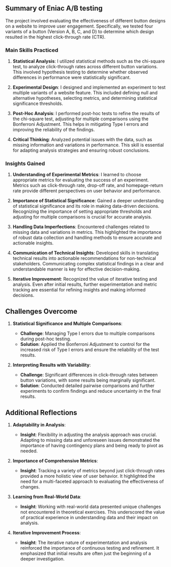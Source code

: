 ## Summary of Eniac A/B testing
The project involved evaluating the effectiveness of different button designs on a website to improve user engagement. Specifically, we tested four variants of a button (Version A, B, C, and D) to determine which design resulted in the highest click-through rate (CTR).

### Main Skills Practiced

1. **Statistical Analysis**: I utilized statistical methods such as the chi-square test, to analyze click-through rates across different button variations. This involved hypothesis testing to determine whether observed differences in performance were statistically significant.

2. **Experimental Design**: I designed and implemented an experiment to test multiple variants of a website feature. This included defining null and alternative hypotheses, selecting metrics, and determining statistical significance thresholds.

3. **Post-Hoc Analysis**: I performed post-hoc tests to refine the results of the chi-square test, adjusting for multiple comparisons using the Bonferroni Adjustment. This helps in mitigating Type I errors and improving the reliability of the findings.

4. **Critical Thinking**: Analyzed potential issues with the data, such as missing information and variations in performance. This skill is essential for adapting analysis strategies and ensuring robust conclusions.

### Insights Gained

1. **Understanding of Experimental Metrics**: I learned to choose appropriate metrics for evaluating the success of an experiment. Metrics such as click-through rate, drop-off rate, and homepage-return rate provide different perspectives on user behavior and performance.

2. **Importance of Statistical Significance**: Gained a deeper understanding of statistical significance and its role in making data-driven decisions. Recognizing the importance of setting appropriate thresholds and adjusting for multiple comparisons is crucial for accurate analysis.

3. **Handling Data Imperfections**: Encountered challenges related to missing data and variations in metrics. This highlighted the importance of robust data collection and handling methods to ensure accurate and actionable insights.

4. **Communication of Technical Insights**: Developed skills in translating technical results into actionable recommendations for non-technical stakeholders. Communicating complex statistical findings in a clear and understandable manner is key for effective decision-making.

5. **Iterative Improvement**: Recognized the value of iterative testing and analysis. Even after initial results, further experimentation and metric tracking are essential for refining insights and making informed decisions.

## Challenges Overcome

1. **Statistical Significance and Multiple Comparisons**:
   - **Challenge**: Managing Type I errors due to multiple comparisons during post-hoc testing.
   - **Solution**: Applied the Bonferroni Adjustment to control for the increased risk of Type I errors and ensure the reliability of the test results.

2. **Interpreting Results with Variability**:
   - **Challenge**: Significant differences in click-through rates between button variations, with some results being marginally significant.
   - **Solution**: Conducted detailed pairwise comparisons and further experiments to confirm findings and reduce uncertainty in the final results.

## Additional Reflections

1. **Adaptability in Analysis**:
   - **Insight**: Flexibility in adjusting the analysis approach was crucial. Adapting to missing data and unforeseen issues demonstrated the importance of having contingency plans and being ready to pivot as needed.

2. **Importance of Comprehensive Metrics**:
   - **Insight**: Tracking a variety of metrics beyond just click-through rates provided a more holistic view of user behavior. It highlighted the need for a multi-faceted approach to evaluating the effectiveness of changes.

3. **Learning from Real-World Data**:
   - **Insight**: Working with real-world data presented unique challenges not encountered in theoretical exercises. This underscored the value of practical experience in understanding data and their impact on analysis.

4. **Iterative Improvement Process**:
   - **Insight**: The iterative nature of experimentation and analysis reinforced the importance of continuous testing and refinement. It emphasized that initial results are often just the beginning of a deeper investigation.

